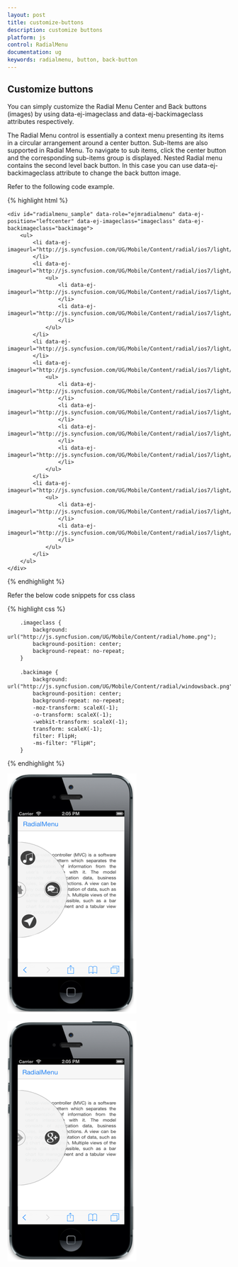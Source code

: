 ```yaml
---
layout: post
title: customize-buttons
description: customize buttons
platform: js
control: RadialMenu
documentation: ug
keywords: radialmenu, button, back-button
---
```


## Customize buttons

You can simply customize the Radial Menu Center and Back buttons (images) by using data-ej-imageclass and data-ej-backimageclass attributes respectively. 

The Radial Menu control is essentially a context menu presenting its items in a circular arrangement around a center button. Sub-Items are also supported in Radial Menu. To navigate to sub items, click the center button and the corresponding sub-items group is displayed. Nested Radial menu contains the second level back button. In this case you can use data-ej-backimageclass attribute to change the back button image. 

Refer to the following code example.

{% highlight html %}


    <div id="radialmenu_sample" data-role="ejmradialmenu" data-ej-position="leftcenter" data-ej-imageclass="imageclass" data-ej-backimageclass="backimage">
        <ul>
            <li data-ej-imageurl="http://js.syncfusion.com/UG/Mobile/Content/radial/ios7/light/music.png">
            </li>
            <li data-ej-imageurl="http://js.syncfusion.com/UG/Mobile/Content/radial/ios7/light/social.png">
                <ul>
                    <li data-ej-imageurl="http://js.syncfusion.com/UG/Mobile/Content/radial/ios7/light/googleplus.png">
                    </li>
                    <li data-ej-imageurl="http://js.syncfusion.com/UG/Mobile/Content/radial/ios7/light/facebook.png">
                    </li>
                </ul>
            </li>
            <li data-ej-imageurl="http://js.syncfusion.com/UG/Mobile/Content/radial/ios7/light/direction.png">
            </li>
            <li data-ej-imageurl="http://js.syncfusion.com/UG/Mobile/Content/radial/ios7/light/browser.png">
                <ul>
                    <li data-ej-imageurl="http://js.syncfusion.com/UG/Mobile/Content/radial/ios7/light/chrome.png">
                    </li>
                    <li data-ej-imageurl="http://js.syncfusion.com/UG/Mobile/Content/radial/ios7/light/opera.png">
                    </li>
                    <li data-ej-imageurl="http://js.syncfusion.com/UG/Mobile/Content/radial/ios7/light/bing.png">
                    </li>
                    <li data-ej-imageurl="http://js.syncfusion.com/UG/Mobile/Content/radial/ios7/light/yahoo.png">
                    </li>
                </ul>
            </li>
            <li data-ej-imageurl="http://js.syncfusion.com/UG/Mobile/Content/radial/ios7/light/message.png">
                <ul>
                    <li data-ej-imageurl="http://js.syncfusion.com/UG/Mobile/Content/radial/ios7/light/google.png">
                    </li>
                    <li data-ej-imageurl="http://js.syncfusion.com/UG/Mobile/Content/radial/ios7/light/yahoo.png">
                    </li>
                </ul>
            </li>
        </ul>
    </div>



{% endhighlight %}

Refer the below code snippets for css class

{% highlight css %}

        .imageclass {
            background: url("http://js.syncfusion.com/UG/Mobile/Content/radial/home.png");
            background-position: center;
            background-repeat: no-repeat;
        }

        .backimage {
            background: url("http://js.syncfusion.com/UG/Mobile/Content/radial/windowsback.png");
            background-position: center;
            background-repeat: no-repeat;
            -moz-transform: scaleX(-1);
            -o-transform: scaleX(-1);
            -webkit-transform: scaleX(-1);
            transform: scaleX(-1);
            filter: FlipH;
            -ms-filter: "FlipH";
        }


{% endhighlight %}



![](customize-buttons_images\customize-buttons_img1.png)





![](customize-buttons_images\customize-buttons_img2.png)

